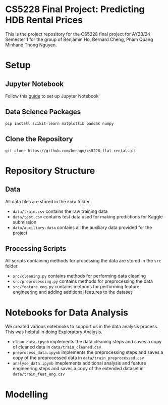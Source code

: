 
# CS5228 Final Project: Predicting HDB Rental Prices
This is the project repository for the CS5228 final project for AY23/24 Semester 1 for the group of Benjamin Ho, Bernard Cheng, Pham Quang Minhand Thong Nguyen.

# Setup
## Jupyter Notebook
Follow this [guide](https://jupyter.org/install) to set up Jupyter Notebook

## Data Science Packages
```
pip install scikit-learn matplotlib pandas numpy
```

## Clone the Repository
```
git clone https://github.com/benhgm/cs5228_flat_rental.git
```

# Repository Structure
## Data
All data files are stored in the `data` folder.
- `data/train.csv` contains the raw training data
- `data/test.csv` contains test data used for making predictions for Kaggle submission
- `data/auxiliary-data` contains all the auxiliary data provided for the project

## Processing Scripts
All scripts containing methods for processing the data are stored in the `src` folder.
- `src/cleaning.py` contains methods for performing data cleaning
- `src/preprocessing.py` contains methods for preprocessing the data
- `src/feature_eng.py` contains methods for performing feature engineering and adding additional features to the dataset

# Notebooks for Data Analysis
We created various notebooks to support us in the data analysis process. This was helpful in doing Exploratory Analysis.
- `clean_data.ipynb` implements the data cleaning steps and saves a copy of cleaned data in `data/train_cleaned.csv`
- `preprocess_data.ipynb` implements the preprocessing steps and saves a copy of the preprocessed data in `data/train_preprocessed.csv`
- `analyse_data.ipynb` imeplements additional analysis and feature engineering steps and saves a copy of the extended dataset in `data/train_feat_eng.csv`

# Modelling
